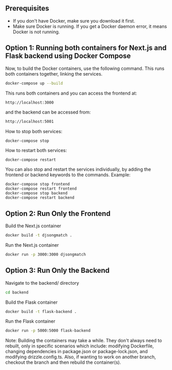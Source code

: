 ## Prerequisites
- If you don't have Docker, make sure you download it first.
- Make sure Docker is running. If you get a Docker daemon error, it means Docker is not running.

## Option 1: Running both containers for Next.js and Flask backend using Docker Compose
Now, to build the Docker containers, use the following command. This runs both containers together, linking the services.
```bash
docker-compose up --build
```
This runs both containers and you can access the frontend at:
```bash
http://localhost:3000
```
and the backend can be accessed from:
```bash
http://localhost:5001
```
How to stop both services:
```
docker-compose stop
```
How to restart both services:
```
docker-compose restart
```
You can also stop and restart the services individually, by adding the frontend or backend keywords to the commands. Example:
```
docker-compose stop frontend
docker-compose restart frontend
docker-compose stop backend
docker-compose restart backend
```

## Option 2: Run Only the Frontend
Build the Next.js container
```bash
docker build -t djsongmatch .
```
Run the Next.js container
```bash
docker run -p 3000:3000 djsongmatch
```

## Option 3: Run Only the Backend
Navigate to the backend/ directory
```bash
cd backend
```
Build the Flask container
```bash
docker build -t flask-backend .
```
Run the Flask container
```bash
docker run -p 5000:5000 flask-backend
```

Note: Building the containers may take a while. They don't always need to rebuilt, only in specific scenarios which include: modifying Dockerfile, changing dependencies in package.json or package-lock.json, and modifying drizzle.config.ts. Also, if wanting to work on another branch, checkout the branch and then rebuild the container(s).